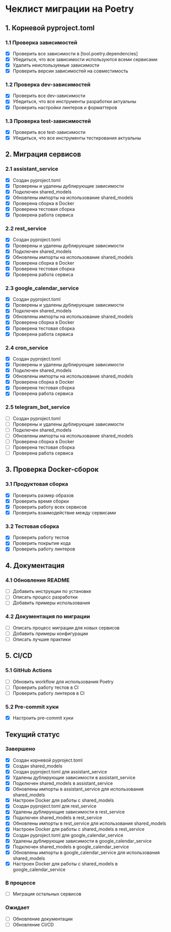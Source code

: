 # Чеклист миграции на Poetry

## 1. Корневой pyproject.toml

### 1.1 Проверка зависимостей
- [x] Проверить все зависимости в [tool.poetry.dependencies]
- [x] Убедиться, что все зависимости используются всеми сервисами
- [x] Удалить неиспользуемые зависимости
- [x] Проверить версии зависимостей на совместимость

### 1.2 Проверка dev-зависимостей
- [x] Проверить все dev-зависимости
- [x] Убедиться, что все инструменты разработки актуальны
- [x] Проверить настройки линтеров и форматтеров

### 1.3 Проверка test-зависимостей
- [x] Проверить все test-зависимости
- [x] Убедиться, что все инструменты тестирования актуальны

## 2. Миграция сервисов

### 2.1 assistant_service
- [x] Создан pyproject.toml
- [x] Проверены и удалены дублирующие зависимости
- [x] Подключен shared_models
- [x] Обновлены импорты на использование shared_models
- [x] Проверена сборка в Docker
- [x] Проверена тестовая сборка
- [x] Проверена работа сервиса

### 2.2 rest_service
- [x] Создан pyproject.toml
- [x] Проверены и удалены дублирующие зависимости
- [x] Подключен shared_models
- [x] Обновлены импорты на использование shared_models
- [x] Проверена сборка в Docker
- [x] Проверена тестовая сборка
- [x] Проверена работа сервиса

### 2.3 google_calendar_service
- [x] Создан pyproject.toml
- [x] Проверены и удалены дублирующие зависимости
- [x] Подключен shared_models
- [x] Обновлены импорты на использование shared_models
- [x] Проверена сборка в Docker
- [x] Проверена тестовая сборка
- [x] Проверена работа сервиса

### 2.4 cron_service
- [x] Создан pyproject.toml
- [x] Проверены и удалены дублирующие зависимости
- [x] Подключен shared_models
- [x] Обновлены импорты на использование shared_models
- [x] Проверена сборка в Docker
- [x] Проверена тестовая сборка
- [x] Проверена работа сервиса

### 2.5 telegram_bot_service
- [ ] Создан pyproject.toml
- [ ] Проверены и удалены дублирующие зависимости
- [ ] Подключен shared_models
- [ ] Обновлены импорты на использование shared_models
- [ ] Проверена сборка в Docker
- [ ] Проверена тестовая сборка
- [ ] Проверена работа сервиса

## 3. Проверка Docker-сборок

### 3.1 Продуктовая сборка
- [x] Проверить размер образов
- [x] Проверить время сборки
- [x] Проверить работу всех сервисов
- [x] Проверить взаимодействие между сервисами

### 3.2 Тестовая сборка
- [x] Проверить работу тестов
- [x] Проверить покрытие кода
- [x] Проверить работу линтеров

## 4. Документация

### 4.1 Обновление README
- [ ] Добавить инструкции по установке
- [ ] Описать процесс разработки
- [ ] Добавить примеры использования

### 4.2 Документация по миграции
- [ ] Описать процесс миграции для новых сервисов
- [ ] Добавить примеры конфигурации
- [ ] Описать лучшие практики

## 5. CI/CD

### 5.1 GitHub Actions
- [ ] Обновить workflow для использования Poetry
- [ ] Проверить работу тестов в CI
- [ ] Проверить работу линтеров в CI

### 5.2 Pre-commit хуки
- [x] Настроить pre-commit хуки

## Текущий статус

### Завершено
- [x] Создан корневой pyproject.toml
- [x] Создан shared_models
- [x] Создан pyproject.toml для assistant_service
- [x] Удалены дублирующие зависимости в assistant_service
- [x] Подключен shared_models в assistant_service
- [x] Обновлены импорты в assistant_service для использования shared_models
- [x] Настроен Docker для работы с shared_models
- [x] Создан pyproject.toml для rest_service
- [x] Удалены дублирующие зависимости в rest_service
- [x] Подключен shared_models в rest_service
- [x] Обновлены импорты в rest_service для использования shared_models
- [x] Настроен Docker для работы с shared_models в rest_service
- [x] Создан pyproject.toml для google_calendar_service
- [x] Удалены дублирующие зависимости в google_calendar_service
- [x] Подключен shared_models в google_calendar_service
- [x] Обновлены импорты в google_calendar_service для использования shared_models
- [x] Настроен Docker для работы с shared_models в google_calendar_service

### В процессе
- [ ] Миграция остальных сервисов

### Ожидает
- [ ] Обновление документации
- [ ] Обновление CI/CD 